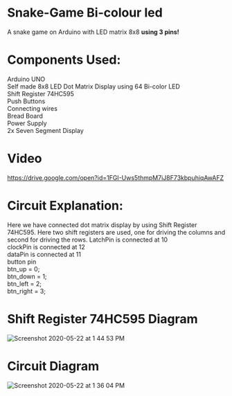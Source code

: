 # Snake-Game Bi-colour led
A snake game on Arduino with LED matrix 8x8 **using 3 pins!**

# Components Used:
Arduino UNO</br>
Self made 8x8 LED Dot Matrix Display using 64 Bi-color LED</br>
Shift Register 74HC595</br>
Push Buttons</br>
Connecting wires</br>
Bread Board</br>
Power Supply</br>
2x Seven Segment Display</br>

# Video
https://drive.google.com/open?id=1FGI-Uws5thmpM7iJ8F73kbpuhiqAwAFZ

# Circuit Explanation:
Here we have connected dot matrix display by using Shift Register 74HC595. Here two shift registers are used, one for driving the columns and second for driving the rows.
LatchPin is connected at 10</br>
clockPin is connected at 12</br>
dataPin is connected at 11</br>
button pin</br>
btn_up = 0;</br>
btn_down = 1;</br>
btn_left = 2;</br>
btn_right = 3;</br>

# Shift Register 74HC595 Diagram
![Screenshot 2020-05-22 at 1 44 53 PM](https://user-images.githubusercontent.com/40122399/82646602-7f85e280-9c32-11ea-9314-6aba6032bcc5.png)

# Circuit Diagram
![Screenshot 2020-05-22 at 1 36 04 PM](https://user-images.githubusercontent.com/40122399/82645882-3a14e580-9c31-11ea-8640-e3d78d7f7425.png)




